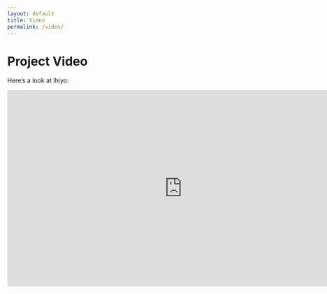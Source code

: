```yaml
---
layout: default
title: Video
permalink: /video/
---
```


# Project Video

Here’s a look at Ihiyo:

<iframe width="800" height="450" src="https://www.youtube.com/embed/zzovGOTwjnA"
title="Ihiyo Gameplay Demo" frameborder="0"
allow="accelerometer; autoplay; clipboard-write; encrypted-media; gyroscope; picture-in-picture" allowfullscreen>
</iframe>
